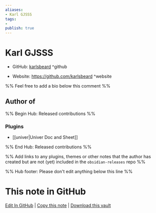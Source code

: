 ```yaml
---
aliases:
- Karl GJSSS
tags:
- 
publish: true
---
```


# Karl GJSSS

- GitHub: [karlsbeard](https://github.com/karlsbeard/) ^github
<!-- - Discord: `@` ^discord-->
- Website: <https://github.com/karlsbeard> ^website
<!-- - [[Publish sites|Publish site]]: <https://> ^publish-->

%% Feel free to add a bio below this comment %%


## Author of

%% Begin Hub: Released contributions %%
### Plugins
- [[univer|Univer Doc and Sheet]]

%% End Hub: Released contributions %%

%% Add links to any plugins, themes or other notes that the author has created but are not (yet) included in the `obsidian-releases` repo %%

<!--
### Unlisted plugins
-->

<!--
### Others
-->

<!--
## Sponsor this author
-->

<!-- - [[GitHub sponsors]]: [Sponsor @karlsbeard on GitHub Sponsors](https://github.com/sponsors/karlsbeard) ^github-sponsor-->
<!-- - [[Buy me a coffee]]: <https://> ^buy-me-a-coffee-->
<!-- - [[PayPal]]: <https://> ^paypal-->
<!-- - [[Patreon]]: <https://> ^patreon-->

<!--
## Follow this author
-->

<!-- - [[YouTube Channels|On YouTube]]: <https://> ^youtube-->
<!-- - Twitter: <https://> ^twitter-->
<!-- - ... -->

%% Hub footer: Please don't edit anything below this line %%

# This note in GitHub

<span class="git-footer">[Edit In GitHub](https://github.dev/obsidian-community/obsidian-hub/blob/main/01%20-%20Community/People/karlsbeard.md "git-hub-edit-note") | [Copy this note](https://raw.githubusercontent.com/obsidian-community/obsidian-hub/main/01%20-%20Community/People/karlsbeard.md "git-hub-copy-note") | [Download this vault](https://github.com/obsidian-community/obsidian-hub/archive/refs/heads/main.zip "git-hub-download-vault") </span>
